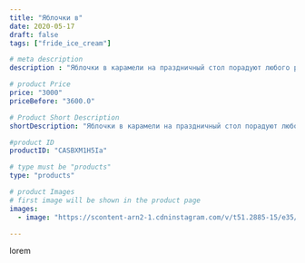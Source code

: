 ```yaml
---
title: "Яблочки в"
date: 2020-05-17
draft: false
tags: ["fride_ice_cream"]

# meta description
description : "Яблочки в карамели на праздничный стол порадуют любого ребенка"

# product Price
price: "3000"
priceBefore: "3600.0"

# Product Short Description
shortDescription: "Яблочки в карамели на праздничный стол порадуют любого ребенка"

#product ID
productID: "CASBXM1H5Ia"

# type must be "products"
type: "products"

# product Images
# first image will be shown in the product page
images:
  - image: "https://scontent-arn2-1.cdninstagram.com/v/t51.2885-15/e35/97152267_268185657871991_6751993853776967412_n.jpg?se=7&tp=1&_nc_ht=scontent-arn2-1.cdninstagram.com&_nc_cat=111&_nc_ohc=8FPCwkilLg0AX95ODBC&ccb=7-4&oh=40f3a74091b4bed146c58efe8d32892b&oe=60831AB9&ig_cache_key=MjMxMDkxNTU1MTE2NTEyNTE0Ng%3D%3D.2-ccb7-4"

---
```

lorem
